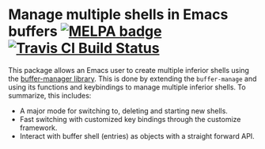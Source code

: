 # Manage multiple shells in Emacs buffers [![MELPA badge][melpa-badge]][melpa-link] [![Travis CI Build Status][travis-badge]][travis-link]

  [melpa-link]: https://melpa.org/#/bshell
  [melpa-stable-link]: https://stable.melpa.org/#/bshell
  [melpa-badge]: https://melpa.org/packages/bshell-badge.svg
  [melpa-stable-badge]: https://stable.melpa.org/packages/bshell-badge.svg
  [travis-link]: https://travis-ci.org/plandes/bshell
  [travis-badge]: https://travis-ci.org/plandes/bshell.svg?branch=master

This package allows an Emacs user to create multiple inferior shells using the
[buffer-manager library](https://github.com/plandes/buffer-manage).  This is
done by extending the `buffer-manage` and using its functions and keybindings
to manage multiple inferior shells.  To summarize, this includes:
* A major mode for switching to, deleting and starting new shells.
* Fast switching with customized key bindings through the customize framework.
* Interact with buffer shell (entries) as objects with a straight forward
  API.
